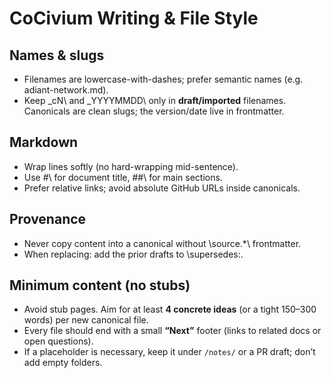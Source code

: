<!-- status: stub; target: 150+ words -->
# CoCivium Writing & File Style

## Names & slugs
- Filenames are lowercase-with-dashes; prefer semantic names (e.g. \adiant-network.md\).
- Keep \_cN\ and \_YYYYMMDD\ only in **draft/imported** filenames. Canonicals are clean slugs; the version/date live in frontmatter.

## Markdown
- Wrap lines softly (no hard-wrapping mid-sentence).
- Use \#\ for document title, \##\ for main sections.
- Prefer relative links; avoid absolute GitHub URLs inside canonicals.

## Provenance
- Never copy content into a canonical without \source.*\ frontmatter.
- When replacing: add the prior drafts to \supersedes:\.

<!-- STUB-POLICY-START -->
## Minimum content (no stubs)

- Avoid stub pages. Aim for at least **4 concrete ideas** (or a tight 150–300 words) per new canonical file.
- Every file should end with a small **“Next”** footer (links to related docs or open questions).
- If a placeholder is necessary, keep it under `/notes/` or a PR draft; don’t add empty folders.
<!-- STUB-POLICY-END -->

